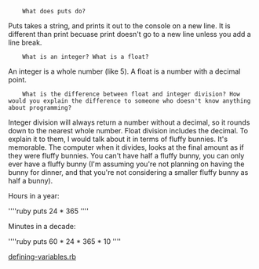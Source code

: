         What does puts do?
Puts takes a string, and prints it out to the console on a new line. It is different than print becuase print doesn't go to a new line unless you add a line break.

        What is an integer? What is a float?
An integer is a whole number (like 5). A float is a number with a decimal point.

        What is the difference between float and integer division? How would you explain the difference to someone who doesn't know anything about programming?
Integer division will always return a number without a decimal, so it rounds down to the nearest whole number. Float division includes the decimal. To explain it to them, I would talk about it in terms of fluffy bunnies. It's memorable. The computer when it divides, looks at the final amount as if they were fluffy bunnies. You can't have half a fluffy bunny, you can only ever have a fluffy bunny (I'm assuming you're not planning on having the bunny for dinner, and that you're not considering a smaller fluffy bunny as half a bunny).

Hours in a year:

''''ruby
puts 24 * 365
''''

Minutes in a decade:

''''ruby
puts 60 * 24 * 365 * 10
''''

[defining-variables.rb](defining-variables.rb)
